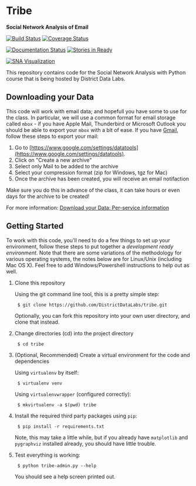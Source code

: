 # Tribe

**Social Network Analysis of Email**

<!-- [![PyPI version][pypi_img]][pypi_href] -->
[![Build Status][travis_img]][travis_href]
[![Coverage Status][coveralls_img]][coveralls_href]
<!-- [![Code Health][health_img]][health_href] -->
[![Documentation Status][rtfd_img]][rtfd_href]
[![Stories in Ready][waffle_img]][waffle_href]

[![SNA Visualization](docs/images/sna_viz.png)](docs/images/sna_viz.png)

This repository contains code for the Social Network Analysis with Python
course that is being hosted by District Data Labs.

## Downloading your Data

This code will work with email data; and hopefull you have some to use for
the class. In particular, we will use a common format for email storage
called `mbox` - if you have Apple Mail, Thunderbird or Microsoft Outlook
you should be able to export your `mbox` with a bit of ease. If you have
[Gmail](https://gmail.com), follow these steps to export your mail:

1. Go to [https://www.google.com/settings/datatools](https://www.google.com/settings/datatools).
2. Click on "Create a new archive"
3. Select only Mail to be added to the archive
4. Select your compression format (zip for Windows, tgz for Mac)
5. Once the archive has been created, you will receive an email notifaction

Make sure you do this in advance of the class, it can take hours or even
days for the archive to be created!

For more information: [Download your Data: Per-service information](https://support.google.com/accounts/answer/3024195?hl=en)

## Getting Started

To work with this code, you'll need to do a few things to set up your environment, follow these steps to put together a _development ready environment_. Note that there are some variations of the methodology for various operating systems, the notes below are for Linux/Unix (including Mac OS X). Feel free to add Windows/Powershell instructions to help out as well.

1. Clone this repository

    Using the git command line tool, this is a pretty simple step:

        $ git clone https://github.com/DistrictDataLabs/tribe.git

    Optionally, you can fork this repository into your own user directory, and clone that instead.

2. Change directories (cd) into the project directory

        $ cd tribe

3. (Optional, Recommended) Create a virtual environment for the code and dependencies

    Using `virtualenv` by itself:

        $ virtualenv venv

    Using `virtualenvwrapper` (configured correctly):

        $ mkvirtualenv -a $(pwd) tribe

4. Install the required third party packages using `pip`:

        $ pip install -r requirements.txt

    Note, this may take a little while, but if you already have `matplotlib` and `pygraphviz` installed already, you should have little trouble.

5. Test everything is working:

        $ python tribe-admin.py --help

    You should see a help screen printed out.


<!-- References -->
[pypi_img]: https://badge.fury.io/py/ddl-tribe.svg
[pypi_href]: https://badge.fury.io/py/ddl-tribe
[travis_img]: https://travis-ci.org/DistrictDataLabs/tribe.svg?branch=master
[travis_href]: https://travis-ci.org/DistrictDataLabs/tribe/
[coveralls_img]: https://coveralls.io/repos/github/DistrictDataLabs/tribe/badge.svg?branch=master
[coveralls_href]: https://coveralls.io/github/DistrictDataLabs/tribe?branch=master
[health_img]: https://landscape.io/github/DistrictDataLabs/tribe/master/landscape.svg?style=flat
[health_href]: https://landscape.io/github/DistrictDataLabs/tribe/master
[waffle_img]: https://badge.waffle.io/DistrictDataLabs/tribe.png?label=ready&title=Ready
[waffle_href]: https://waffle.io/DistrictDataLabs/tribe
[rtfd_img]: https://readthedocs.org/projects/ddl-tribe/badge/?version=latest
[rtfd_href]: http://ddl-tribe.readthedocs.org/
